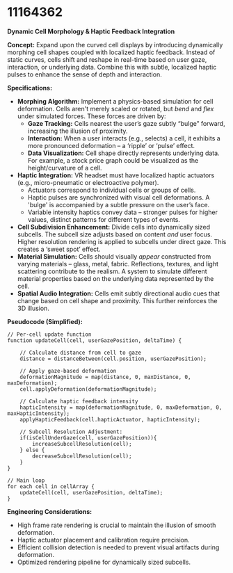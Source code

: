 # 11164362

**Dynamic Cell Morphology & Haptic Feedback Integration**

**Concept:** Expand upon the curved cell displays by introducing dynamically morphing cell shapes coupled with localized haptic feedback. Instead of static curves, cells shift and reshape in real-time based on user gaze, interaction, or underlying data.  Combine this with subtle, localized haptic pulses to enhance the sense of depth and interaction.

**Specifications:**

*   **Morphing Algorithm:** Implement a physics-based simulation for cell deformation. Cells aren't merely scaled or rotated, but *bend* and *flex* under simulated forces. These forces are driven by:
    *   **Gaze Tracking:** Cells nearest the user’s gaze subtly “bulge” forward, increasing the illusion of proximity.
    *   **Interaction:**  When a user interacts (e.g., selects) a cell, it exhibits a more pronounced deformation – a ‘ripple’ or ‘pulse’ effect.
    *   **Data Visualization:**  Cell shape directly represents underlying data.  For example, a stock price graph could be visualized as the height/curvature of a cell.
*   **Haptic Integration:**  VR headset must have localized haptic actuators (e.g., micro-pneumatic or electroactive polymer).
    *   Actuators correspond to individual cells or groups of cells.
    *   Haptic pulses are synchronized with visual cell deformations. A 'bulge' is accompanied by a subtle pressure on the user’s face.
    *   Variable intensity haptics convey data – stronger pulses for higher values, distinct patterns for different types of events.
*   **Cell Subdivision Enhancement:** Divide cells into dynamically sized subcells. The subcell size adjusts based on content *and* user focus.  Higher resolution rendering is applied to subcells under direct gaze. This creates a ‘sweet spot’ effect.
*   **Material Simulation:** Cells should visually *appear* constructed from varying materials – glass, metal, fabric.  Reflections, textures, and light scattering contribute to the realism. A system to simulate different material properties based on the underlying data represented by the cell.
*   **Spatial Audio Integration:** Cells emit subtly directional audio cues that change based on cell shape and proximity. This further reinforces the 3D illusion.

**Pseudocode (Simplified):**

```
// Per-cell update function
function updateCell(cell, userGazePosition, deltaTime) {

    // Calculate distance from cell to gaze
    distance = distanceBetween(cell.position, userGazePosition);

    // Apply gaze-based deformation
    deformationMagnitude = map(distance, 0, maxDistance, 0, maxDeformation);
    cell.applyDeformation(deformationMagnitude);

    // Calculate haptic feedback intensity
    hapticIntensity = map(deformationMagnitude, 0, maxDeformation, 0, maxHapticIntensity);
    applyHapticFeedback(cell.hapticActuator, hapticIntensity);

    // Subcell Resolution Adjustment:
    if(isCellUnderGaze(cell, userGazePosition)){
        increaseSubcellResolution(cell);
    } else {
        decreaseSubcellResolution(cell);
    }
}

// Main loop
for each cell in cellArray {
    updateCell(cell, userGazePosition, deltaTime);
}
```

**Engineering Considerations:**

*   High frame rate rendering is crucial to maintain the illusion of smooth deformation.
*   Haptic actuator placement and calibration require precision.
*   Efficient collision detection is needed to prevent visual artifacts during deformation.
*   Optimized rendering pipeline for dynamically sized subcells.